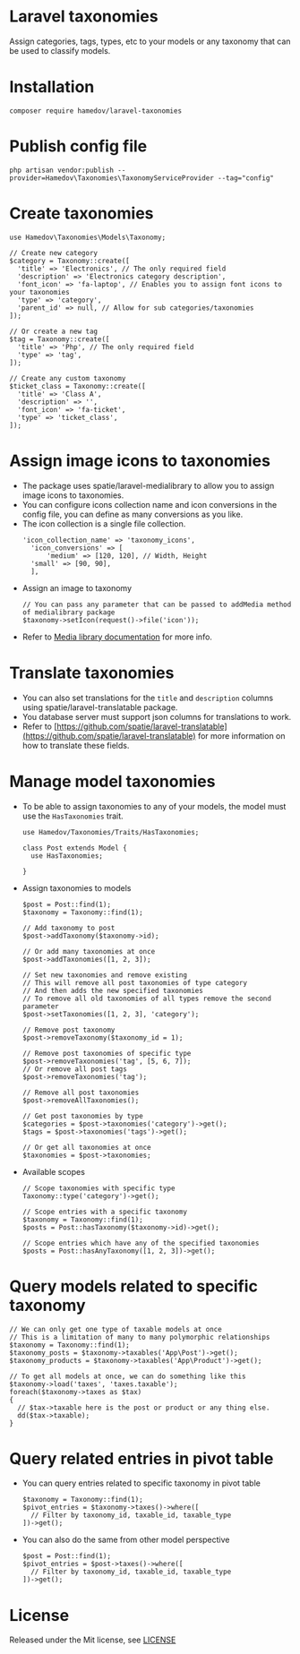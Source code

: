 # Laravel taxonomies
Assign categories, tags, types, etc to your models or any taxonomy that can be used to classify models.

# Installation
```composer require hamedov/laravel-taxonomies```

# Publish config file
```php artisan vendor:publish --provider=Hamedov\Taxonomies\TaxonomyServiceProvider --tag="config"```

# Create taxonomies
  ```
  use Hamedov\Taxonomies\Models\Taxonomy;
  
  // Create new category
  $category = Taxonomy::create([
    'title' => 'Electronics', // The only required field
    'description' => 'Electronics category description',
    'font_icon' => 'fa-laptop', // Enables you to assign font icons to your taxonomies
    'type' => 'category',
    'parent_id' => null, // Allow for sub categories/taxonomies
  ]);
  
  // Or create a new tag
  $tag = Taxonomy::create([
    'title' => 'Php', // The only required field
    'type' => 'tag',
  ]);
  
  // Create any custom taxonomy
  $ticket_class = Taxonomy::create([
    'title' => 'Class A',
    'description' => '',
    'font_icon' => 'fa-ticket',
    'type' => 'ticket_class',
  ]);
  ```
  # Assign image icons to taxonomies
- The package uses spatie/laravel-medialibrary to allow you to assign image icons to taxonomies.
- You can configure icons collection name and icon conversions in the config file, you can define as many conversions as you like.
- The icon collection is a single file collection.
  ```
  'icon_collection_name' => 'taxonomy_icons',
	'icon_conversions' => [
		'medium' => [120, 120], // Width, Height
    'small' => [90, 90],
	],
  
  ```
- Assign an image to taxonomy
  ```
  // You can pass any parameter that can be passed to addMedia method of medialibrary package
  $taxonomy->setIcon(request()->file('icon'));
  ```
- Refer to [Media library documentation](https://docs.spatie.be/laravel-medialibrary/v7/introduction) for more info.
# Translate taxonomies
- You can also set translations for the `title` and `description` columns using spatie/laravel-translatable package.
- You database server must support json columns for translations to work.
- Refer to [https://github.com/spatie/laravel-translatable](https://github.com/spatie/laravel-translatable)
  for more information on how to translate these fields.

# Manage model taxonomies
- To be able to assign taxonomies to any of your models, the model must use the `HasTaxonomies` trait.
  ```
  use Hamedov/Taxonomies/Traits/HasTaxonomies;

  class Post extends Model {
    use HasTaxonomies;
    
  }
  ```
- Assign taxonomies to models
  ```
  $post = Post::find(1);
  $taxonomy = Taxonomy::find(1);
  
  // Add taxonomy to post
  $post->addTaxonomy($taxonomy->id);
  
  // Or add many taxonomies at once
  $post->addTaxonomies([1, 2, 3]);
  
  // Set new taxonomies and remove existing
  // This will remove all post taxonomies of type category
  // And then adds the new specified taxonomies
  // To remove all old taxonomies of all types remove the second parameter
  $post->setTaxonomies([1, 2, 3], 'category');
  
  // Remove post taxonomy
  $post->removeTaxonomy($taxonomy_id = 1);
  
  // Remove post taxonomies of specific type
  $post->removeTaxonomies('tag', [5, 6, 7]);
  // Or remove all post tags
  $post->removeTaxonomies('tag');
  
  // Remove all post taxonomies
  $post->removeAllTaxonomies();
  
  // Get post taxonomies by type
  $categories = $post->taxonomies('category')->get();
  $tags = $post->taxonomies('tags')->get();
  
  // Or get all taxonomies at once
  $taxonomies = $post->taxonomies;
  ```

- Available scopes
  ```
  // Scope taxonomies with specific type
  Taxonomy::type('category')->get();
  
  // Scope entries with a specific taxonomy
  $taxonomy = Taxonomy::find(1);
  $posts = Post::hasTaxonomy($taxonomy->id)->get();
  
  // Scope entries which have any of the specified taxonomies
  $posts = Post::hasAnyTaxonomy([1, 2, 3])->get();

# Query models related to specific taxonomy
  ```
  // We can only get one type of taxable models at once
  // This is a limitation of many to many polymorphic relationships
  $taxonomy = Taxonomy::find(1);
  $taxonomy_posts = $taxonomy->taxables('App\Post')->get();
  $taxonomy_products = $taxonomy->taxables('App\Product')->get();
  
  // To get all models at once, we can do something like this
  $taxonomy->load('taxes', 'taxes.taxable');
  foreach($taxonomy->taxes as $tax)
  {
    // $tax->taxable here is the post or product or any thing else.
    dd($tax->taxable);
  }
  ```
  
# Query related entries in pivot table
- You can query entries related to specific taxonomy in pivot table
  ```
  $taxonomy = Taxonomy::find(1);
  $pivot_entries = $taxonomy->taxes()->where([
    // Filter by taxonomy_id, taxable_id, taxable_type
  ])->get();

- You can also do the same from other model perspective
  ```
  $post = Post::find(1);
  $pivot_entries = $post->taxes()->where([
    // Filter by taxonomy_id, taxable_id, taxable_type
  ])->get();
  ```

# License
Released under the Mit license, see [LICENSE](https://github.com/hamedov93/laravel-taxonomies/blob/master/LICENSE)
